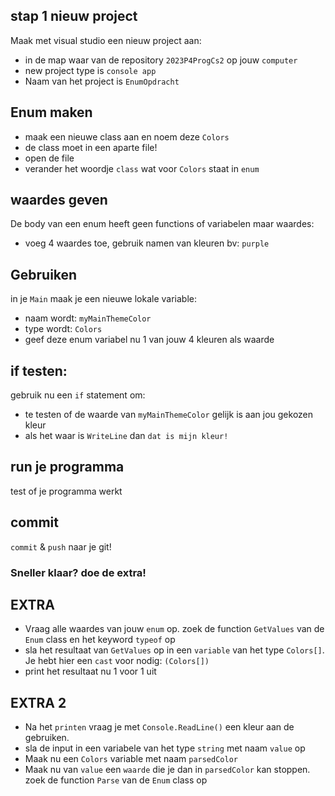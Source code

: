 ## stap 1 nieuw project


Maak met visual studio een nieuw project aan:
- in de map waar van de repository `2023P4ProgCs2` op jouw `computer`
- new project type is `console app` 
- Naam van het project is `EnumOpdracht`

## Enum maken

- maak een nieuwe class aan en noem deze `Colors`
- de class moet in een aparte file!
- open de file
- verander het woordje `class` wat voor `Colors` staat in `enum`

## waardes geven

De body van een enum heeft geen functions of variabelen maar waardes:

- voeg 4 waardes toe, gebruik namen van kleuren bv: `purple`

## Gebruiken

in je `Main` maak je een nieuwe lokale variable:

- naam wordt: `myMainThemeColor`
- type wordt: `Colors`
- geef deze enum variabel nu 1 van jouw 4 kleuren als waarde

## if testen:

gebruik nu een `if` statement om:
- te testen of de waarde van `myMainThemeColor` gelijk is aan jou gekozen kleur
- als het waar is `WriteLine` dan `dat is mijn kleur!`

## run je programma

test of je programma werkt

## commit

`commit` & `push` naar je git!

### Sneller klaar? doe de extra!

## EXTRA

- Vraag alle waardes van jouw `enum` op. zoek de function `GetValues` van de `Enum` class en het keyword `typeof` op
- sla het resultaat van `GetValues` op in een `variable` van het type `Colors[]`. Je hebt hier een `cast` voor nodig: `(Colors[])`
- print het resultaat nu 1 voor 1 uit 

## EXTRA 2


- Na het `printen` vraag je met `Console.ReadLine()` een kleur aan de gebruiken.
- sla de input in een variabele van het type `string` met naam `value` op
- Maak nu een `Colors` variable met naam `parsedColor`
- Maak nu van `value` een `waarde` die je dan in `parsedColor` kan stoppen. zoek de function `Parse` van de `Enum` class op

